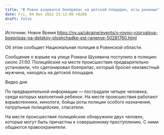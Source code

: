 ```yaml
---
title: "В Ровно взорвался боеприпас на детской площадке, есть раненые"
date: Fri, 04 Nov 2022 23:12:00 +0200
draft: false
---
```

Источник: Новое Время https://nv.ua/ukraine/events/v-rovno-vzorvalsya-boepripas-na-detskoy-ploshchadke-est-ranenye-50281760.html


 Об этом сообщает Национальная полиция в Ровенской области.

Сообщение о взрыве на улице Романа Шухевича поступило в полицию около 21:00. Полицейские на месте происшествия предварительно установили, что сдетонировал боеприпас, который бросил неизвестный мужчина, находясь на детской площадке.

 Видео дня   

По предварительной информации — пострадали четыре человека, среди которых малолетний ребенок. На месте происшествия работают взрывотехники, кинологи, бойцы роты полиции особого назначения, патрульные полицейские, спасатели.

На месте происшествия полицейские обнаружили двух человек, которые могут быть причастны к совершенному преступлению. С ними общаются правоохранители.
